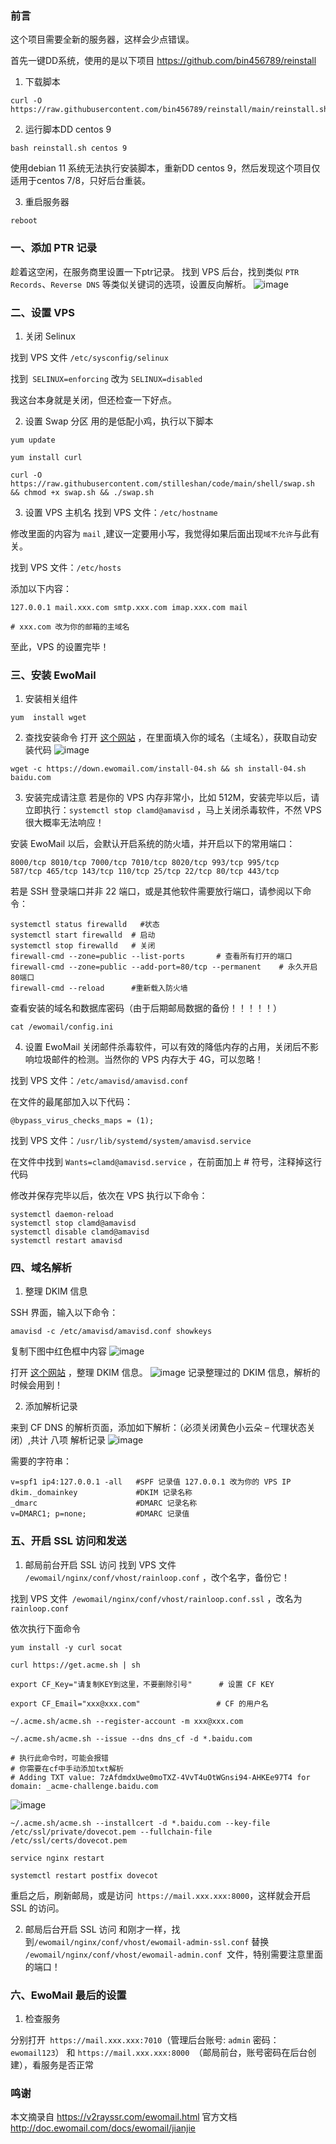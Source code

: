 ### 前言
这个项目需要全新的服务器，这样会少点错误。

首先一键DD系统，使用的是以下项目 https://github.com/bin456789/reinstall

1. 下载脚本

```
curl -O https://raw.githubusercontent.com/bin456789/reinstall/main/reinstall.sh
```

2. 运行脚本DD  centos 9

```
bash reinstall.sh centos 9
```
使用debian 11 系统无法执行安装脚本，重新DD centos 9，然后发现这个项目仅适用于centos 7/8，只好后台重装。

3. 重启服务器

```
reboot
```
### 一、添加 PTR 记录
趁着这空闲，在服务商里设置一下ptr记录。
找到 VPS 后台，找到类似 `PTR Records`、`Reverse DNS` 等类似关键词的选项，设置反向解析。
![image](https://github.com/user-attachments/assets/14a18776-321d-437b-8590-942e48bc04e6)

### 二、设置 VPS

1. 关闭 Selinux

找到 VPS 文件 `/etc/sysconfig/selinux`

找到` SELINUX=enforcing` 改为 `SELINUX=disabled`

我这台本身就是关闭，但还检查一下好点。

2. 设置 Swap 分区
用的是低配小鸡，执行以下脚本
```
yum update
```
```
yum install curl
```
```
curl -O https://raw.githubusercontent.com/stilleshan/code/main/shell/swap.sh && chmod +x swap.sh && ./swap.sh
```
3. 设置 VPS 主机名
找到 VPS 文件：`/etc/hostname`

修改里面的内容为 `mail` ,建议一定要用小写，我觉得如果后面出现`域不允许`与此有关。

找到 VPS 文件：`/etc/hosts`

添加以下内容：
```
127.0.0.1 mail.xxx.com smtp.xxx.com imap.xxx.com mail

# xxx.com 改为你的邮箱的主域名
```

至此，VPS 的设置完毕！

### 三、安装 EwoMail

1. 安装相关组件

```
yum  install wget
```

2. 查找安装命令
打开 [这个网站](http://www.ewomail.com/list-11.html) ，在里面填入你的域名（主域名），获取自动安装代码
![image](https://github.com/user-attachments/assets/9e0fe5f7-785d-47b0-84a3-0f61be147f73)
```
wget -c https://down.ewomail.com/install-04.sh && sh install-04.sh baidu.com
```

3. 安装完成请注意
若是你的 VPS 内存非常小，比如 512M，安装完毕以后，请立即执行：`systemctl stop clamd@amavisd` ，马上关闭杀毒软件，不然 VPS 很大概率无法响应！

安装 EwoMail 以后，会默认开启系统的防火墙，并开启以下的常用端口：
```
8000/tcp 8010/tcp 7000/tcp 7010/tcp 8020/tcp 993/tcp 995/tcp 
587/tcp 465/tcp 143/tcp 110/tcp 25/tcp 22/tcp 80/tcp 443/tcp
```
若是 SSH 登录端口并非 22 端口，或是其他软件需要放行端口，请参阅以下命令：
```
systemctl status firewalld   #状态
systemctl start firewalld  # 启动
systemctl stop firewalld   # 关闭
firewall-cmd --zone=public --list-ports       # 查看所有打开的端口
firewall-cmd --zone=public --add-port=80/tcp --permanent    # 永久开启80端口
firewall-cmd --reload      #重新载入防火墙
```
查看安装的域名和数据库密码（由于后期邮局数据的备份！！！！！）
```
cat /ewomail/config.ini
```

4. 设置 EwoMail
关闭邮件杀毒软件，可以有效的降低内存的占用，关闭后不影响垃圾邮件的检测。当然你的 VPS 内存大于 4G，可以忽略！

找到 VPS 文件：`/etc/amavisd/amavisd.conf`

在文件的最尾部加入以下代码：
```
@bypass_virus_checks_maps = (1);
```
找到 VPS 文件：`/usr/lib/systemd/system/amavisd.service`

在文件中找到 `Wants=clamd@amavisd.service` ，在前面加上 # 符号，注释掉这行代码

修改并保存完毕以后，依次在 VPS 执行以下命令：
```
systemctl daemon-reload
systemctl stop clamd@amavisd
systemctl disable clamd@amavisd
systemctl restart amavisd
```
### 四、域名解析

1. 整理 DKIM 信息

SSH 界面，输入以下命令：
```
amavisd -c /etc/amavisd/amavisd.conf showkeys
```
复制下图中红色框中内容
![image](https://github.com/user-attachments/assets/d3b18488-9443-4a6b-a749-306274ef6db6)

打开 [这个网站](http://www.ewomail.com/list-20.html) ，整理 DKIM 信息。
![image](https://github.com/user-attachments/assets/5269f403-dcc8-445f-a177-5d30ec76f3e1)
记录整理过的 DKIM 信息，解析的时候会用到！

2. 添加解析记录

来到 CF DNS 的解析页面，添加如下解析：（必须关闭黄色小云朵 – 代理状态关闭）,共计 八项 解析记录
![image](https://github.com/user-attachments/assets/b11d315d-274e-45ef-a1a2-12373942bc2f)

需要的字符串：
```
v=spf1 ip4:127.0.0.1 -all   #SPF 记录值 127.0.0.1 改为你的 VPS IP
dkim._domainkey             #DKIM 记录名称
_dmarc                      #DMARC 记录名称
v=DMARC1; p=none;           #DMARC 记录值
```

### 五、开启 SSL 访问和发送

1. 邮局前台开启 SSL 访问
找到 VPS 文件 `/ewomail/nginx/conf/vhost/rainloop.conf`  ，改个名字，备份它！

找到 VPS 文件` /ewomail/nginx/conf/vhost/rainloop.conf.ssl` ，改名为` rainloop.conf`

依次执行下面命令
```
yum install -y curl socat
```
```
curl https://get.acme.sh | sh
```
```
export CF_Key="请复制KEY到这里，不要删除引号"      # 设置 CF KEY
```
```
export CF_Email="xxx@xxx.com"                 # CF 的用户名
```
```
~/.acme.sh/acme.sh --register-account -m xxx@xxx.com
```
```
~/.acme.sh/acme.sh --issue --dns dns_cf -d *.baidu.com

# 执行此命令时，可能会报错
# 你需要在cf中手动添加txt解析
# Adding TXT value: 7zAfdmdxUwe0moTXZ-4VvT4uOtWGnsi94-AHKEe97T4 for domain: _acme-challenge.baidu.com

```
![image](https://github.com/user-attachments/assets/841a9a2a-f1e7-4f08-8eab-c3f5bfc66349)

```
~/.acme.sh/acme.sh --installcert -d *.baidu.com --key-file /etc/ssl/private/dovecot.pem --fullchain-file /etc/ssl/certs/dovecot.pem
```
```
service nginx restart
```
```
systemctl restart postfix dovecot
```

重启之后，刷新邮局，或是访问` https://mail.xxx.xxx:8000`，这样就会开启 SSL 的访问。

2. 邮局后台开启 SSL 访问
和刚才一样，找到`/ewomail/nginx/conf/vhost/ewomail-admin-ssl.conf`  替换 `/ewomail/nginx/conf/vhost/ewomail-admin.conf `文件，特别需要注意里面的端口！

### 六、EwoMail 最后的设置

1. 检查服务

分别打开` https://mail.xxx.xxx:7010`（管理后台账号: `admin` 密码：`ewomail123`） 和 `https://mail.xxx.xxx:8000 `（邮局前台，账号密码在后台创建），看服务是否正常

### 鸣谢
本文摘录自 https://v2rayssr.com/ewomail.html
官方文档 http://doc.ewomail.com/docs/ewomail/jianjie